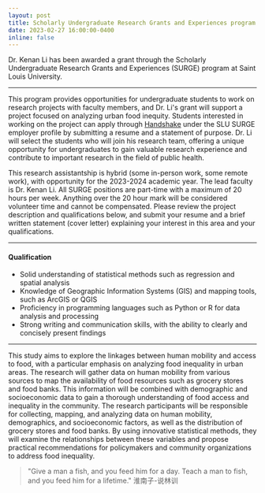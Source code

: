 ```yaml
---
layout: post
title: Scholarly Undergraduate Research Grants and Experiences program
date: 2023-02-27 16:00:00-0400
inline: false
---
```


Dr. Kenan Li has been awarded a grant through the Scholarly Undergraduate Research Grants and Experiences (SURGE) program at Saint Louis University.

***

 This program provides opportunities for undergraduate students to work on research projects with faculty members, and Dr. Li's grant will support a project focused on analyzing urban food inequity. Students interested in working on the project can apply through <a href="https://slu.joinhandshake.com/jobs/7524409/share_preview">Handshake</a> under the SLU SURGE employer profile by submitting a resume and a statement of purpose. Dr. Li will select the students who will join his research team, offering a unique opportunity for undergraduates to gain valuable research experience and contribute to important research in the field of public health. 

 This research assistantship is hybrid (some in-person work, some remote work), with opportunity for the 2023-2024 academic year. The lead faculty is Dr. Kenan Li. All SURGE positions are part-time with a maximum of 20 hours per week. Anything over the 20 hour mark will be considered volunteer time and cannot be compensated. Please review the project description and qualifications below, and submit your resume and a brief written statement (cover letter) explaining your interest in this area and your qualifications.

 ***

#### Qualification
<ul>
    <li>Solid understanding of statistical methods such as regression and spatial analysis</li>
    <li>Knowledge of Geographic Information Systems (GIS) and mapping tools, such as ArcGIS or QGIS</li>
    <li>Proficiency in programming languages such as Python or R for data analysis and processing </li>
    <li>Strong writing and communication skills, with the ability to clearly and concisely present findings</li>
</ul>

***

This study aims to explore the linkages between human mobility and access to food, with a particular emphasis on analyzing food inequality in urban areas.
The research will gather data on human mobility from various sources to map the availability of food resources such as grocery stores and food banks. This information will be combined with demographic and socioeconomic data to gain a thorough understanding of food access and inequality in the community.
The research participants will be responsible for collecting, mapping, and analyzing data on human mobility, demographics, and socioeconomic factors, as well as the distribution of grocery stores and food banks. By using innovative statistical methods, they will examine the relationships between these variables and propose practical recommendations for policymakers and community organizations to address food inequality.


> "Give a man a fish, and you feed him for a day. Teach a man to fish, and you feed him for a lifetime."
>淮南子-说林训
